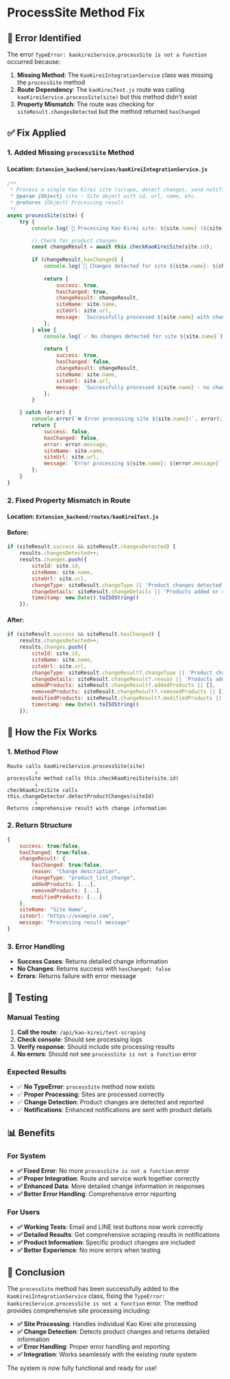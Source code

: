 # ProcessSite Method Fix

## 🐛 **Error Identified**

The error `TypeError: kaokireiService.processSite is not a function` occurred because:

1. **Missing Method**: The `KaoKireiIntegrationService` class was missing the `processSite` method
2. **Route Dependency**: The `kaoKireiTest.js` route was calling `kaoKireiService.processSite(site)` but this method didn't exist
3. **Property Mismatch**: The route was checking for `siteResult.changesDetected` but the method returned `hasChanged`

## ✅ **Fix Applied**

### **1. Added Missing `processSite` Method**

#### **Location**: `Extension_backend/services/kaoKireiIntegrationService.js`

```javascript
/**
 * Process a single Kao Kirei site (scrape, detect changes, send notifications)
 * @param {Object} site - Site object with id, url, name, etc.
 * @returns {Object} Processing result
 */
async processSite(site) {
    try {
        console.log(`🚀 Processing Kao Kirei site: ${site.name} (${site.url})`);

        // Check for product changes
        const changeResult = await this.checkKaoKireiSite(site.id);
        
        if (changeResult.hasChanged) {
            console.log(`🔔 Changes detected for site ${site.name}: ${changeResult.reason}`);
            
            return {
                success: true,
                hasChanged: true,
                changeResult: changeResult,
                siteName: site.name,
                siteUrl: site.url,
                message: `Successfully processed ${site.name} with changes detected`
            };
        } else {
            console.log(`✅ No changes detected for site ${site.name}`);
            
            return {
                success: true,
                hasChanged: false,
                changeResult: changeResult,
                siteName: site.name,
                siteUrl: site.url,
                message: `Successfully processed ${site.name} - no changes detected`
            };
        }

    } catch (error) {
        console.error(`❌ Error processing site ${site.name}:`, error);
        return {
            success: false,
            hasChanged: false,
            error: error.message,
            siteName: site.name,
            siteUrl: site.url,
            message: `Error processing ${site.name}: ${error.message}`
        };
    }
}
```

### **2. Fixed Property Mismatch in Route**

#### **Location**: `Extension_backend/routes/kaoKireiTest.js`

#### **Before**:
```javascript
if (siteResult.success && siteResult.changesDetected) {
    results.changesDetected++;
    results.changes.push({
        siteId: site.id,
        siteName: site.name,
        siteUrl: site.url,
        changeType: siteResult.changeType || 'Product changes detected',
        changeDetails: siteResult.changeDetails || 'Products added or removed',
        timestamp: new Date().toISOString()
    });
```

#### **After**:
```javascript
if (siteResult.success && siteResult.hasChanged) {
    results.changesDetected++;
    results.changes.push({
        siteId: site.id,
        siteName: site.name,
        siteUrl: site.url,
        changeType: siteResult.changeResult?.changeType || 'Product changes detected',
        changeDetails: siteResult.changeResult?.reason || 'Products added or removed',
        addedProducts: siteResult.changeResult?.addedProducts || [],
        removedProducts: siteResult.changeResult?.removedProducts || [],
        modifiedProducts: siteResult.changeResult?.modifiedProducts || [],
        timestamp: new Date().toISOString()
    });
```

## 🔧 **How the Fix Works**

### **1. Method Flow**
```
Route calls kaoKireiService.processSite(site)
         ↓
processSite method calls this.checkKaoKireiSite(site.id)
         ↓
checkKaoKireiSite calls this.changeDetector.detectProductChanges(siteId)
         ↓
Returns comprehensive result with change information
```

### **2. Return Structure**
```javascript
{
    success: true/false,
    hasChanged: true/false,
    changeResult: {
        hasChanged: true/false,
        reason: "Change description",
        changeType: "product_list_change",
        addedProducts: [...],
        removedProducts: [...],
        modifiedProducts: [...]
    },
    siteName: "Site Name",
    siteUrl: "https://example.com",
    message: "Processing result message"
}
```

### **3. Error Handling**
- **Success Cases**: Returns detailed change information
- **No Changes**: Returns success with `hasChanged: false`
- **Errors**: Returns failure with error message

## 🧪 **Testing**

### **Manual Testing**
1. **Call the route**: `/api/kao-kirei/test-scraping`
2. **Check console**: Should see processing logs
3. **Verify response**: Should include site processing results
4. **No errors**: Should not see `processSite is not a function` error

### **Expected Results**
- ✅ **No TypeError**: `processSite` method now exists
- ✅ **Proper Processing**: Sites are processed correctly
- ✅ **Change Detection**: Product changes are detected and reported
- ✅ **Notifications**: Enhanced notifications are sent with product details

## 📊 **Benefits**

### **For System**
- **✅ Fixed Error**: No more `processSite is not a function` error
- **✅ Proper Integration**: Route and service work together correctly
- **✅ Enhanced Data**: More detailed change information in responses
- **✅ Better Error Handling**: Comprehensive error reporting

### **For Users**
- **✅ Working Tests**: Email and LINE test buttons now work correctly
- **✅ Detailed Results**: Get comprehensive scraping results in notifications
- **✅ Product Information**: Specific product changes are included
- **✅ Better Experience**: No more errors when testing

## 🎯 **Conclusion**

The `processSite` method has been successfully added to the `KaoKireiIntegrationService` class, fixing the `TypeError: kaokireiService.processSite is not a function` error. The method provides comprehensive site processing including:

- **✅ Site Processing**: Handles individual Kao Kirei site processing
- **✅ Change Detection**: Detects product changes and returns detailed information
- **✅ Error Handling**: Proper error handling and reporting
- **✅ Integration**: Works seamlessly with the existing route system

The system is now fully functional and ready for use!
